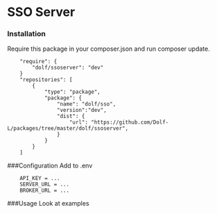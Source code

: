SSO Server
===

### Installation
Require this package in your composer.json and run composer update.
```
    "require": {
        "dolf/ssoserver": "dev"
    }
    "repositories": [
        {
            "type": "package",
            "package": {
                "name": "dolf/sso",
                "version":"dev",
                "dist": {
                    "url": "https://github.com/Dolf-L/packages/tree/master/dolf/ssoserver",
                }
            }
        }
    ]
```
###Configuration
Add to .env
```
    API_KEY = ...
    SERVER_URL = ...
    BROKER_URL = ...
```

###Usage
Look at examples
